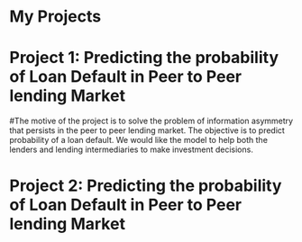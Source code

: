 # My Projects

Project 1: Predicting the probability of Loan Default in Peer to Peer lending Market
=======================================================================================

#The motive of the project is to solve the problem of information asymmetry that persists in the peer to peer lending market. The objective is to predict
probability of a loan default. We would like the model to help both the lenders and lending intermediaries to make investment decisions.



Project 2: Predicting the probability of Loan Default in Peer to Peer lending Market
=======================================================================================
